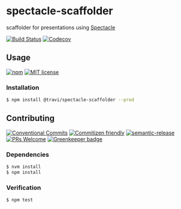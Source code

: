 # spectacle-scaffolder

scaffolder for presentations using [Spectacle](https://github.com/FormidableLabs/spectacle)

<!-- status badges -->
[![Build Status][ci-badge]][ci-link]
[![Codecov][coverage-badge]][coverage-link]

## Usage

<!-- consumer badges -->
[![npm][npm-badge]][npm-link]
[![MIT license][license-badge]][license-link]

### Installation

```sh
$ npm install @travi/spectacle-scaffolder --prod
```

## Contributing

<!-- contribution badges -->
[![Conventional Commits][commit-convention-badge]][commit-convention-link]
[![Commitizen friendly][commitizen-badge]][commitizen-link]
[![semantic-release][semantic-release-badge]][semantic-release-link]
[![PRs Welcome][PRs-badge]][PRs-link]
[![Greenkeeper badge](https://badges.greenkeeper.io/travi/spectacle-scaffolder.svg)](https://greenkeeper.io/)

### Dependencies

```sh
$ nvm install
$ npm install
```

### Verification

```sh
$ npm test
```

[npm-link]: https://www.npmjs.com/package/@travi/spectacle-scaffolder
[npm-badge]: https://img.shields.io/npm/v/@travi/spectacle-scaffolder.svg
[license-link]: LICENSE
[license-badge]: https://img.shields.io/github/license/travi/spectacle-scaffolder.svg
[ci-link]: https://travis-ci.com/travi/spectacle-scaffolder
[ci-badge]: https://img.shields.io/travis/com/travi/spectacle-scaffolder.svg?branch=master
[coverage-link]: https://codecov.io/github/travi/spectacle-scaffolder
[coverage-badge]: https://img.shields.io/codecov/c/github/travi/spectacle-scaffolder.svg
[commit-convention-link]: https://conventionalcommits.org
[commit-convention-badge]: https://img.shields.io/badge/Conventional%20Commits-1.0.0-yellow.svg
[commitizen-link]: http://commitizen.github.io/cz-cli/
[commitizen-badge]: https://img.shields.io/badge/commitizen-friendly-brightgreen.svg
[semantic-release-link]: https://github.com/semantic-release/semantic-release
[semantic-release-badge]: https://img.shields.io/badge/%20%20%F0%9F%93%A6%F0%9F%9A%80-semantic--release-e10079.svg
[PRs-link]: http://makeapullrequest.com
[PRs-badge]: https://img.shields.io/badge/PRs-welcome-brightgreen.svg
